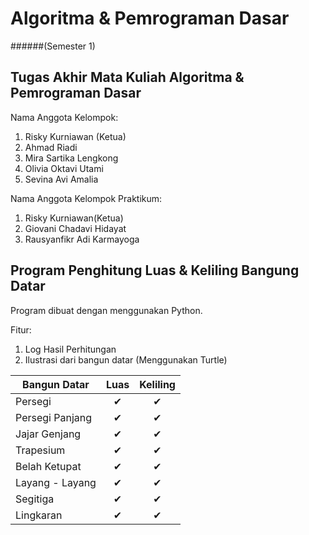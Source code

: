 # Algoritma & Pemrograman Dasar

######(Semester 1)

## Tugas Akhir Mata Kuliah Algoritma & Pemrograman Dasar


Nama Anggota Kelompok:
1. Risky Kurniawan (Ketua)
2. Ahmad Riadi
3. Mira Sartika Lengkong
4. Olivia Oktavi Utami
5. Sevina Avi Amalia







Nama Anggota Kelompok Praktikum:
1. Risky Kurniawan(Ketua)
2. Giovani Chadavi Hidayat
3. Rausyanfikr Adi Karmayoga



## Program Penghitung Luas & Keliling Bangung Datar

Program dibuat dengan menggunakan Python.

Fitur:
1. Log Hasil Perhitungan
2. Ilustrasi dari bangun datar (Menggunakan Turtle)

| Bangun Datar         | Luas  | Keliling  |
| -------------------- |:-----:|:---------:|
| Persegi              | ✔    | ✔         |
| Persegi Panjang      | ✔    | ✔         |
| Jajar Genjang        | ✔    | ✔         |
| Trapesium            | ✔    | ✔         |
| Belah Ketupat        | ✔    | ✔         |
| Layang - Layang      | ✔    | ✔         |
| Segitiga             | ✔    | ✔         |
| Lingkaran            | ✔    | ✔         |
